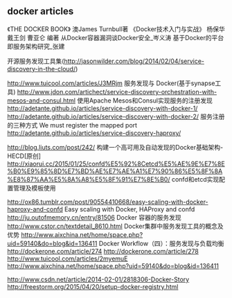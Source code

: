 ## docker articles

《THE DOCKER BOOK》 澳James Turnbull著
《Docker技术入门与实战》 杨保华 戴王剑 曹亚仑 编著
从Docker容器漏洞谈Docker安全_岑义涛
基于Docker的平台即服务架构研究_张建


开源服务发现工具集(http://jasonwilder.com/blog/2014/02/04/service-discovery-in-the-cloud/)

http://www.tuicool.com/articles/J3MRjm   服务发现与 Docker(基于synapse工具)
http://www.jdon.com/artichect/service-discovery-orchestration-with-mesos-and-consul.html
使用Apache Mesos和Consul实现服务的注册发现
http://adetante.github.io/articles/service-discovery-with-docker-1/
http://adetante.github.io/articles/service-discovery-with-docker-2/ 服务注册的三种方式
We must register the mapped port
http://adetante.github.io/articles/service-discovery-haproxy/

http://blog.liuts.com/post/242/    构建一个高可用及自动发现的Docker基础架构-HECD[原创] 
http://xiaorui.cc/2015/01/25/confd%E5%92%8Cetcd%E5%AE%9E%E7%8E%B0%E9%85%8D%E7%BD%AE%E7%AE%A1%E7%90%86%E5%8F%8A%E8%87%AA%E5%8A%A8%E5%8F%91%E7%8E%B0/ confd和etcd实现配置管理及模板使用

http://ox86.tumblr.com/post/90554410668/easy-scaling-with-docker-haproxy-and-confd    Easy scaling with Docker, HAProxy and confd
http://ju.outofmemory.cn/entry/81506   Docker 容器的服务发现
http://www.cstor.cn/textdetail_8610.html  Docker集群中服务发现工具的概念及优势 
http://www.aixchina.net/home/space.php?uid=59140&do=blog&id=136411   Docker Workflow（四）：服务发现与负载均衡
http://dockerone.com/article/274
http://dockerone.com/article/278
http://www.tuicool.com/articles/2myemuE 
http://www.aixchina.net/home/space.php?uid=59140&do=blog&id=136411 

http://www.csdn.net/article/2014-02-01/2818306-Docker-Story 
http://freestorm.org/2015/04/20/setup-docker-registry.html 
